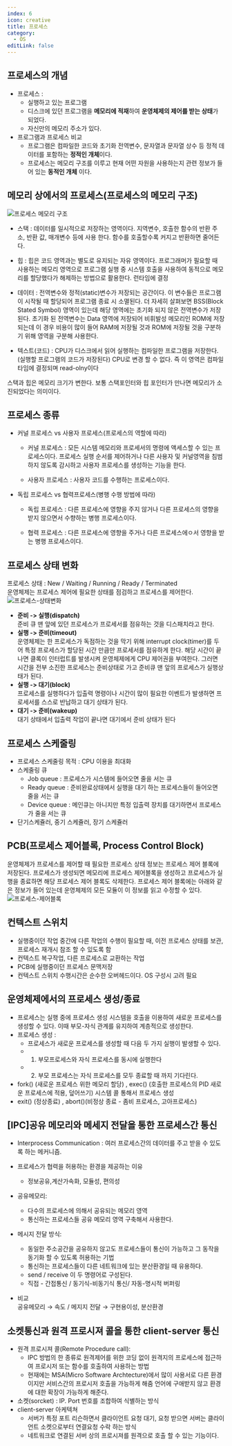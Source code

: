 ```yaml
---
index: 6
icon: creative
title: 프로세스
category:
  - OS
editLink: false
---
```


## 프로세스의 개념

- 프로세스 : 
  * 실행하고 있는 프로그램
  * 디스크에 있던 프로그램을 **메모리에 적재**하여 **운영체제의 제어를 받는 상태**가 되었다. 
  * 자신만의 메모리 주소가 있다.
- 프로그램과 프로세스 비교  
   * 프로그램은 컴파일한 코드와 초기화 전역변수, 문자열과 문자열 상수 등 정적 데이터를 포함하는 **정적인 개체**이다.
   * 프로세스는 메모리 구조를 이루고 현재 어떤 자원을 사용하는지 관련 정보가 들어 있는 **동적인 개체** 이다.
##  메모리 상에서의 프로세스(프로세스의 메모리 구조)  
 ![프로세스 메모리 구조](./img/6-%ED%94%84%EB%A1%9C%EC%84%B8%EC%8A%A4-%EB%A9%94%EB%AA%A8%EB%A6%AC.png)
  - 스택 : 데이터를 일시적으로 저장하는 영역이다. 지역변수, 호출한 함수의 반환 주소, 반환 값, 매개변수 등에 사용 한다. 함수를 호출할수록 커지고 반환하면 줄어든다.
  
  - 힙 : 힙은 코드 영역과는 별도로 유지되는 자유 영역이다. 프로그래머가 필요할 때 사용하는 메모리 영역으로 프로그램 실행 중 시스템 호출을 사용하여 동적으로 메모리를 할당했다가 해제하는 방법으로 활용한다. 런타임에 결정

  - 데이터 :  전역변수와 정적(static)변수가 저장되는 공간이다. 이 변수들은 프로그램이 시작될 때 할당되어 프로그램 종료 시 소멸된다.
   더 자세히 살펴보면 BSS(Block Stated Symbol) 영역이 있는데 해당 영역에는 초기화 되지 않은 전역변수가 저장된다. 초기화 된 전역변수는 Data 영역에 저장되어 비휘발성 메모리인 ROM에 저장되는데 이 경우 비용이 많이 들어 RAM에 저장될 것과 ROM에 저장될 것을 구분하기 위해 영역을 구분해 사용한다.
   
  
   - 텍스트(코드) : CPU가 디스크에서 읽어 실행하는 컴파일한 프로그램을 저장한다.(실행할 프로그램의 코드가 저장된다) CPU로 변경 할 수 없다. 즉 이 영역은 컴파일 타임에 결정되며 read-olny이다
 
   스택과 힙은 메모리 크기가 변한다. 보통 스택포인터와 힙 포인터가 만나면 메모리가 소진되었다는 의미이다.
 

## 프로세스 종류

* 커널 프로세스 vs 사용자 프로세스(프로세스의 역할에 따라)

  *  커널 프로세스 :  모든 시스템 메모리와 프로세서의 명령에 액세스할 수 있는 프로세스이다. 프로세스 실행 순서를 제어하거나 다른 사용자 및 커널영역을 침범하지 않도록 감시하고 사용자 프로세스를 생성하는 기능을 한다.

  * 사용자 프로세스 : 사용자 코드를 수행하는 프로세스이다.

*  독립 프로세스 vs 협력프로세스(병행 수행 방법에 따라)

    * 독립 프로세스 : 다른 프로세스에 영향을 주지 않거나 다른 프로세스의 영향을 받지 않으면서 수향하는 병행 프로세스이다.

    * 협력 프로세스 : 다른 프로세스에 영향을 주거나 다른 프로세스에ㅇ서 영향을 받는 병행 프로세스이다.

## 프로세스 상태 변화  

프로세스 상태 : New /  Waiting / Running / Ready / Terminated    
운영체제는 프로세스 제어에 필요한 상태를 점검하고 프로세스를 제어한다.  
 ![프로세스-상태변화](./img/6-프로세스-상태변화.png)
* **준비 -> 실행(dispatch)**  
준비 큐 맨 앞에 있던 프로세스가 프로세서를 점유하는 것을 디스패치라고 한다.  
* **실행 -> 준비(timeout)**  
운영체제는 한 프로세스가 독점하는 것을 막기 위해 interrupt clock(timer)를 두어 특정 프로세스가 할당된 시간 만큼만 프로세서를 점유하게 한다. 해당 시간이 끝나면 클록이 인터럽트를 발생시켜 운영체제에게 CPU 제어권을 부여한다. 그러면 시간을 전부 소진한 프로세스는 준비상태로 가고 준비큐 맨 앞의 프로세스가 실행상태가 된다.
* **실행 -> 대기(block)**  
프로세스를 실행하다가 입출력 명령이나 시간이 많이 필요한 이벤트가 발생하면 프로세서를 스스로 반납하고 대기 상태가 된다.
* **대기 -> 준비(wakeup)**  
대기 상태에서 입출력 작업이 끝나면 대기에서 준비 상태가 된다


## 프로세스 스케줄링

- 프로세스 스케줄링 목적 : CPU 이용을 최대화
- 스케줄링 큐
  - Job queue : 프로세스가 시스템에 들어오면 줄을 서는 큐
  - Ready queue : 준비완료상태에서 실행을 대기 하는 프로세스들이 들어오면 줄을 서는 큐
  - Device queue : 메인큐는 아니지만 특정 입출력 장치를 대기하면서 프로세스가 줄을 서는 큐
- 단기스케쥴러, 중기 스케쥴러, 장기 스케쥴러

## PCB(프로세스 제어블록, Process Control Block)
운영체제가 프로세스를 제어할 때 필요한 프로세스 상태 정보는 프로세스 제어 블록에 저장된다. 프로세스가 생성되면 메모리에 프로세스 제어블록을 생성하고 프로세스가 실행을 종료하면 해당 프로세스 제어 블록도 삭제한다.
프로세스 제어 블록에는 아래와 같은 정보가 들어 있는데 운영체제의 모든 모듈이 이 정보를 읽고 수정할 수 있다.
 ![프로세스-제어블록](./img/6-PCB.png)

## 컨텍스트 스위치

- 실행중이던 작업 중간에 다른 작업의 수행이 필요할 때,
  이전 프로세스 상태를 보관, 프로세스 재개시 참조 할 수 있도록 함
- 컨텍스트 복구작업, 다른 프로세스로 교환하는 작업
- PCB에 실행중이던 프로세스 문맥저장
- 컨텍스트 스위치 수행시간은 순수한 오버헤드이다. OS 구성시 고려 필요

## 운영체제에서의 프로세스 생성/종료

- 프로세스는 실행 중에 프로세스 생성 시스템을 호출을 이용하여 새로운 프로세스를 생성할 수 있다. 이때 부모-자식 관계를 유지하여 계층적으로 생성한다. 
- 프로세스 생성 : 
  - 프로세스가 새로운 프로세스를 생성할 때 다음 두 가지 실행이 발생할 수 있다.
  - 1. 부모프로세스와 자식 프로세스를 동시에 실행한다
  - 2. 부모 프로세스는 자식 프로세스를 모두 종료할 때 까지 기다린다.
- fork() (새로운 프로세스 위한 메모리 할당) , exec() (호출한 프로세스의 PID 새로운 프로세스에 적용, 덮어쓰기) 시스템 콜 통해서 프로세스 생성
- exit() (정상종료) , abort()(비정상 종료 - 좀비 프로세스, 고아프로세스)

## [IPC]공유 메모리와 메세지 전달을 통한 프로세스간 통신

- Interprocess Communication : 여러 프로세스간의 데이터를 주고 받을 수 있도록 하는 메커니즘.
- 프로세스가 협력을 허용하는 환경을 제공하는 이유
  - 정보공유,계산가속화, 모듈성, 편의성
- 공유메모리: 
  - 다수의 프로세스에 의해서 공유되는 메모리 영역
  - 통신하는 프로세스들 공유 메모리 영역 구축해서 사용한다.

- 메시지 전달 방식:
  - 동일한 주소공간을 공유하지 않고도 프로세스들이 통신이 가능하고 그 동작을 동기화 할 수 있도록 허용하는 기법
  - 통신하는 프로세스들이 다른 네트워크에 있는 분산환경일 때 유용하다.
  - send / receive 이 두 명령어로 구성된다.
  - 직접 - 간접통신 / 동기식-비동기식 통신/ 자동-명시적 버퍼링
  
- 비교  
    공유메모리 → 속도 / 메지지 전달 → 구현용이성, 분산환경

## 소켓통신과 원격 프로시져 콜을 통한 client-server 통신
* 원격 프로시져 콜(Remote Procedure call):  
  * IPC 방법의 한 종류로 원격제어를 위한 코딩 없이 원격지의 프로세스에 접근하여 프로시저 또는 함수를 호출하여 사용하는 방법
  * 현재에는 MSA(Micro Software Archtecture)에서 많이 사용서로 다른 환경이지만 서비스간의 프로시저 호출을 가능하게 해줌 언어에 구애받지 않고 환경에 대한 확장이 가능하게 해준다.
* 소켓(sorcket) : IP. Port 번호를 조합하여 식별하는 방식
* client-server 아케텍쳐
  - 서버가 특정 포트 리슨하면서 클라이언트 요청 대기, 요청 받으면 서버는 클라이언트 소켓으로부터 연결요청 수락 하는 방식
  - 네트워크로 연결된 서버 상의 프로시져를 원격으로 호출 할 수 있는 기능이다.

